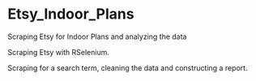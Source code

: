 # Etsy_Indoor_Plans
Scraping Etsy for Indoor Plans and analyzing the data

Scraping Etsy with RSelenium.

Scraping for a search term, cleaning the data and constructing a report.

